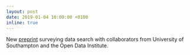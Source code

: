```yaml
---
layout: post
date: 2019-01-04 10:00:00 +0100
inline: true
---
```


New [preprint](https://arxiv.org/abs/1901.00735) surveying data search with collaborators from University of Southampton and the Open Data Institute.
